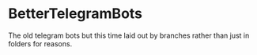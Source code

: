 # BetterTelegramBots
The old telegram bots but this time laid out by branches rather than just in folders for reasons.
